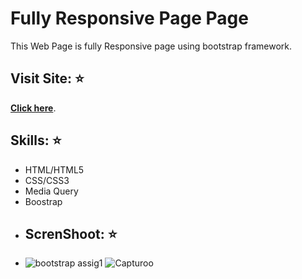 # Fully Responsive Page Page
This Web Page is fully Responsive page using bootstrap framework.

## Visit Site: :star:
 **[Click here](https://aseelalnajar2001.github.io/Simple-page-with-bootstrap-framework/)**.

## Skills: :star:
* HTML/HTML5
* CSS/CSS3
* Media Query
* Boostrap
* ## ScrenShoot: :star:
* ![bootstrap assig1](https://user-images.githubusercontent.com/63051374/111871785-9bfac480-8994-11eb-9a58-5f4cc9cf4983.PNG)
![Capturoo](https://user-images.githubusercontent.com/63051374/111871900-280cec00-8995-11eb-8441-e3dc2f6f7ec2.PNG)

